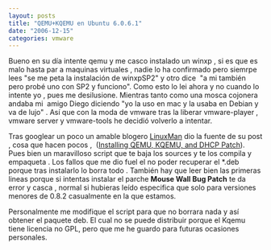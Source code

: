 ```yaml
---
layout: posts
title: "QEMU+KQEMU en Ubuntu 6.0.6.1"
date: "2006-12-15"
categories: vmware
---
```


Bueno en su día intente qemu y me casco instalado un winxp , si es que es malo hasta par a maquinas virtuales , nadie lo ha confirmado pero siemrpe lees "se me peta la instalación de winxpSP2" y otro dice  "a mi también pero probé uno con SP2 y funciono". Como esto lo lei ahora y no cuando lo intente yo , pues me desilusione. Mientras tanto como una mosca cojonera andaba mi  amigo Diego diciendo "yo la uso en mac y la usaba en Debian y va de lujo" . Así que con la moda de vmware tras la liberar vmware-player , vmware server y vmware-tools he decidió volverlo a intentar.

Tras googlear un poco un amable blogero [LinuxMan](https://linuxman.blogsome.com/) dio la fuente de su post , cosa que hacen pocos ,  ([Installing QEMU, KQEMU, and DHCP Patch](https://www.ubuntuforums.org/showthread.php?t=187413)). Pues bien un maravilloso script que te baja los sources y te los compila y empaqueta . Los fallos que me dio fuel el no poder recuperar el \*.deb porque tras instalarlo lo borra todo . También hay que leer bien las primeras lineas porque si intentas instalar el parche **Mouse Wall Bug Patch** te da error y casca , normal si hubieras leído especifica que solo para versiones menores de 0.8.2 casualmente en la que estamos.

Personalmente me modifique el script para que no borrara nada y así obtener el paquete deb. El cual no se puede distribuir porque el Kqemu tiene licencia no GPL, pero que me he guardo para futuras ocasiones personales.
